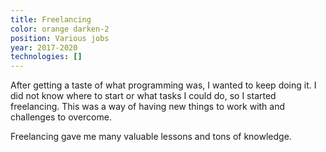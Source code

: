```yaml
---
title: Freelancing
color: orange darken-2
position: Various jobs
year: 2017-2020
technologies: []
---
```


After getting a taste of what programming was, I wanted to keep doing it. 
I did not know where to start or what tasks I could do, so I started freelancing.
This was a way of having new things to work with and challenges
to overcome.

Freelancing gave me many valuable lessons and tons of knowledge.
